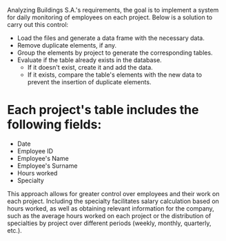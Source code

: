 Analyzing Buildings S.A.'s requirements, the goal is to implement a system for daily monitoring of 
employees on each project. Below is a solution to carry out this control:

* Load the files and generate a data frame with the necessary data.
* Remove duplicate elements, if any.
* Group the elements by project to generate the corresponding tables.
* Evaluate if the table already exists in the database.
  * If it doesn't exist, create it and add the data.
  * If it exists, compare the table's elements with the new data to prevent the insertion of duplicate elements.

# Each project's table includes the following fields:

- Date
- Employee ID
- Employee's Name
- Employee's Surname
- Hours worked
- Specialty

This approach allows for greater control over employees and their work on each project. Including the specialty
facilitates salary calculation based on hours worked, as well as obtaining relevant information for the company,
such as the average hours worked on each project or the distribution of specialties by project over 
different periods (weekly, monthly, quarterly, etc.).
